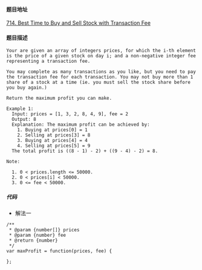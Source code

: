 #### 题目地址
[714. Best Time to Buy and Sell Stock with Transaction Fee](https://leetcode.com/problems/best-time-to-buy-and-sell-stock-with-transaction-fee/)
#### 题目描述
```
Your are given an array of integers prices, for which the i-th element is the price of a given stock on day i; and a non-negative integer fee representing a transaction fee.

You may complete as many transactions as you like, but you need to pay the transaction fee for each transaction. You may not buy more than 1 share of a stock at a time (ie. you must sell the stock share before you buy again.)

Return the maximum profit you can make.

Example 1:
  Input: prices = [1, 3, 2, 8, 4, 9], fee = 2
  Output: 8
  Explanation: The maximum profit can be achieved by:
    1. Buying at prices[0] = 1
    2. Selling at prices[3] = 8
    3. Buying at prices[4] = 4
    4. Selling at prices[5] = 9
  The total profit is ((8 - 1) - 2) + ((9 - 4) - 2) = 8.

Note:

  1. 0 < prices.length <= 50000.
  2. 0 < prices[i] < 50000.
  3. 0 <= fee < 50000.

```

##### 代码

- 解法一
```
/**
 * @param {number[]} prices
 * @param {number} fee
 * @return {number}
 */
var maxProfit = function(prices, fee) {
    
};
```
